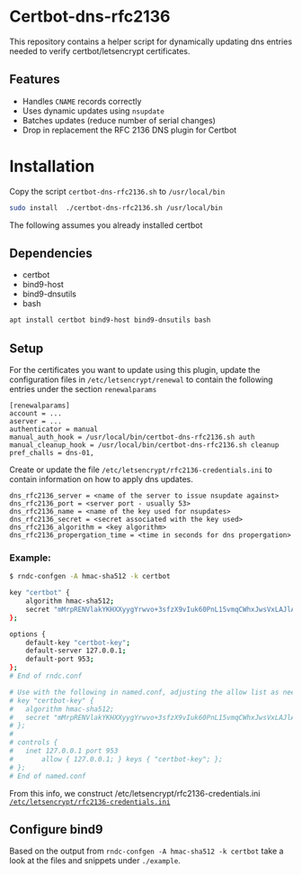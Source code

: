 # Certbot-dns-rfc2136
This repository contains a helper script for dynamically updating
dns entries needed to verify certbot/letsencrypt certificates.

## Features
* Handles `CNAME` records correctly
* Uses dynamic updates using `nsupdate`
* Batches updates (reduce number of serial changes)
* Drop in replacement the RFC 2136 DNS plugin for Certbot

# Installation
Copy the script `certbot-dns-rfc2136.sh` to `/usr/local/bin`

```bash
sudo install  ./certbot-dns-rfc2136.sh /usr/local/bin
```

The following assumes you already installed certbot
## Dependencies
* certbot
* bind9-host
* bind9-dnsutils
* bash

```bash
apt install certbot bind9-host bind9-dnsutils bash
```

## Setup
For the certificates you want to update using this plugin, update
the configuration files in `/etc/letsencrypt/renewal` to contain the
following entries under the section `renewalparams`

```inifile
[renewalparams]
account = ...
aserver = ...
authenticator = manual
manual_auth_hook = /usr/local/bin/certbot-dns-rfc2136.sh auth
manual_cleanup_hook = /usr/local/bin/certbot-dns-rfc2136.sh cleanup
pref_challs = dns-01,
```

Create or update the file `/etc/letsencrypt/rfc2136-credentials.ini`
to contain information on how to apply dns updates.

```inifile
dns_rfc2136_server = <name of the server to issue nsupdate against>
dns_rfc2136_port = <server port - usually 53>
dns_rfc2136_name = <name of the key used for nsupdates>
dns_rfc2136_secret = <secret associated with the key used>
dns_rfc2136_algorithm = <key algorithm>
dns_rfc2136_propergation_time = <time in seconds for dns propergation>
```

### Example:
```bash
$ rndc-confgen -A hmac-sha512 -k certbot

key "certbot" {
	algorithm hmac-sha512;
	secret "mMrpRENVlakYKHXXyygYrwvo+3sfzX9vIuk60PnL15vmqCWhxJwsVxLAJlAV47bu+sY13Xs7BuLoKVwcILzbCA==";
};

options {
	default-key "certbot-key";
	default-server 127.0.0.1;
	default-port 953;
};
# End of rndc.conf

# Use with the following in named.conf, adjusting the allow list as needed:
# key "certbot-key" {
# 	algorithm hmac-sha512;
# 	secret "mMrpRENVlakYKHXXyygYrwvo+3sfzX9vIuk60PnL15vmqCWhxJwsVxLAJlAV47bu+sY13Xs7BuLoKVwcILzbCA==";
# };
#
# controls {
# 	inet 127.0.0.1 port 953
# 		allow { 127.0.0.1; } keys { "certbot-key"; };
# };
# End of named.conf
```
From this info, we construct /etc/letsencrypt/rfc2136-credentials.ini
[`/etc/letsencrypt/rfc2136-credentials.ini`](https://github.com/andersfugmann/certbot-dns-rfc2136/blob/main/example/etc/letsencrypt/rfc2136-credentials.ini)

## Configure bind9
Based on the output from `rndc-confgen -A hmac-sha512 -k certbot` take
a look at the files and snippets under `./example`.
